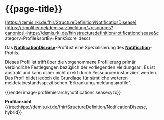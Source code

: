 # {{page-title}}
[https://demis.rki.de/fhir/StructureDefinition/NotificationDisease](https://simplifier.net/demisarztmeldung/~resources?canonical=https://demis.rki.de/fhir/structuredefinition/notificationdisease&category=Profile&sortBy=RankScore_desc)

Das **[NotificationDisease](https://simplifier.net/demisarztmeldung/~resources?canonical=https://demis.rki.de/fhir/structuredefinition/notificationdisease&category=Profile&sortBy=RankScore_desc)**-Profil ist eine Spezialisierung des **[Notification](https://simplifier.net/demis/~resources?canonical=https://demis.rki.de/fhir/structuredefinition/notification&category=Profile&sortBy=RankScore_desc)**-Profils.

Dieses Profil ist trifft über die vorgenommene Profilierung primär verbindliche Festlegungen bezüglich der vorliegenden Meldungsart. Es ist abstrakt und kann daher nicht direkt durch Ressourcen instanziiert werden. Das Profil bildet jedoch die Grundlage für sämtliche weiteren meldetatbestandsspezifischen "Erkrankungsmeldungsprofile".

{{render:image-profilehierarchynotificationdiseasexyzd}}

**Profilansicht**
{{tree:https://demis.rki.de/fhir/StructureDefinition/NotificationDisease, hybrid}}
